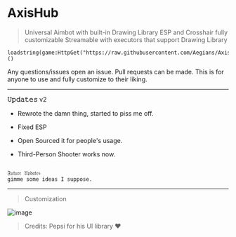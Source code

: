 # AxisHub
> Universal Aimbot with built-in Drawing Library ESP and Crosshair fully customizable
> Streamable with executors that support Drawing Library

~~~
loadstring(game:HttpGet("https://raw.githubusercontent.com/Aegians/AxisHub/main/AxisHub.lua"))()
~~~


Any questions/issues open an issue. Pull requests can be made. This is for anyone to use and fully customize to their liking.
 
---
**𝚄𝚙𝚍𝚊𝚝𝚎𝚜** 
v2 
- Rewrote the damn thing, started to piss me off.
  
- Fixed ESP

- Open Sourced it for people's usage.

- Third-Person Shooter works now.
~~~~

𝔉𝔲𝔱𝔲𝔯𝔢 𝔘𝔭𝔡𝔞𝔱𝔢𝔰
gimme some ideas I suppose.

~~~~

---
> Customization


![image](https://user-images.githubusercontent.com/69432633/230424130-47917c38-9ea3-4e01-ac99-bcaab621834c.png)

> Credits: Pepsi for his UI library ❤️
